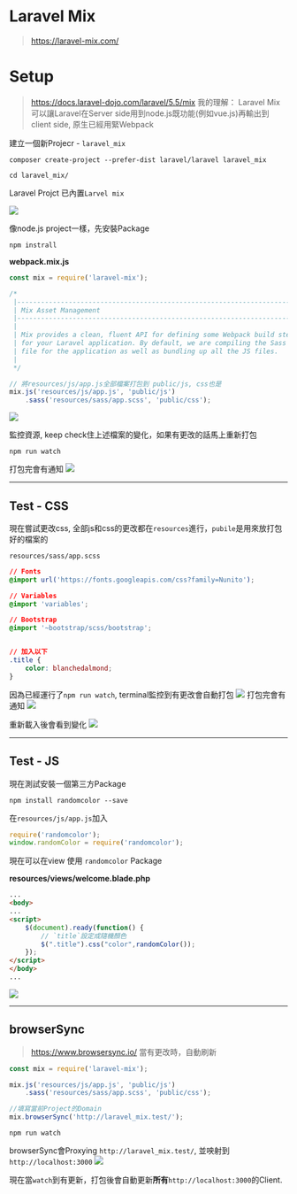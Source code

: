 # Laravel Mix

> https://laravel-mix.com/
> 
# Setup
> https://docs.laravel-dojo.com/laravel/5.5/mix
> 我的理解：
> Laravel Mix可以讓Laravel在Server side用到node.js既功能(例如vue.js)再輸出到client side, 原生已經用緊Webpack

建立一個新Projecr - `laravel_mix`

```shell
composer create-project --prefer-dist laravel/laravel laravel_mix

cd laravel_mix/
```

Laravel Projct 已內置`Larvel mix`

![](./media/15667280043921.jpg)


像node.js project一樣，先安裝Package

```shell
npm instrall
```

**webpack.mix.js**

```js
const mix = require('laravel-mix');

/*
 |--------------------------------------------------------------------------
 | Mix Asset Management
 |--------------------------------------------------------------------------
 |
 | Mix provides a clean, fluent API for defining some Webpack build steps
 | for your Laravel application. By default, we are compiling the Sass
 | file for the application as well as bundling up all the JS files.
 |
 */

// 將resources/js/app.js全部檔案打包到 public/js, css也是
mix.js('resources/js/app.js', 'public/js')
    .sass('resources/sass/app.scss', 'public/css');
```


![](./media/15667289796098.jpg)

監控資源, keep check住上述檔案的變化，如果有更改的話馬上重新打包
```shell
npm run watch
```
打包完會有通知
![](./media/15667294425452.jpg)


-------

## Test - CSS

現在嘗試更改css, 全部js和css的更改都在`resources`進行，`pubile`是用來放打包好的檔案的

`resources/sass/app.scss`

```css
// Fonts
@import url('https://fonts.googleapis.com/css?family=Nunito');

// Variables
@import 'variables';

// Bootstrap
@import '~bootstrap/scss/bootstrap';


// 加入以下
.title {
    color: blanchedalmond;
}
```

因為已經運行了`npm run watch`, terminal監控到有更改會自動打包
![](./media/15667298563846.jpg)
打包完會有通知
![](./media/15667294425452.jpg)

重新載入後會看到變化
![](./media/15667303364897.jpg)

-------

## Test - JS

現在測試安裝一個第三方Package

```shell
npm install randomcolor --save
```

在`resources/js/app.js`加入
```js
require('randomcolor');
window.randomColor = require('randomcolor');
```

現在可以在view 使用 `randomcolor` Package

**resources/views/welcome.blade.php**

```html
...
<body>
...
<script>
    $(document).ready(function() {
        // `title`設定成隨機顏色
        $(".title").css("color",randomColor());
    });
</script>
</body>
...
```

![](./media/15667458412321.jpg)

-------

## browserSync

> https://www.browsersync.io/
> 當有更改時，自動刷新

```js
const mix = require('laravel-mix');

mix.js('resources/js/app.js', 'public/js')
    .sass('resources/sass/app.scss', 'public/css');

//填寫當前Project的Domain
mix.browserSync('http://laravel_mix.test/');
```


```shell
npm run watch
```
browserSync會Proxying `http://laravel_mix.test/`, 並咉射到`http://localhost:3000`
![](./media/15667460736685.jpg)

現在當`watch`到有更新，打包後會自動更新**所有**`http://localhost:3000`的Client.
